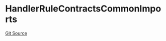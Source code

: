 # HandlerRuleContractsCommonImports
[Git Source](https://github.com/thrackle-io/tron/blob/54f7f9441857e3c2c8f186b9d669a05f288b8209/src/client/token/handler/ruleContracts/HandlerRuleContractsCommonImports.sol)


